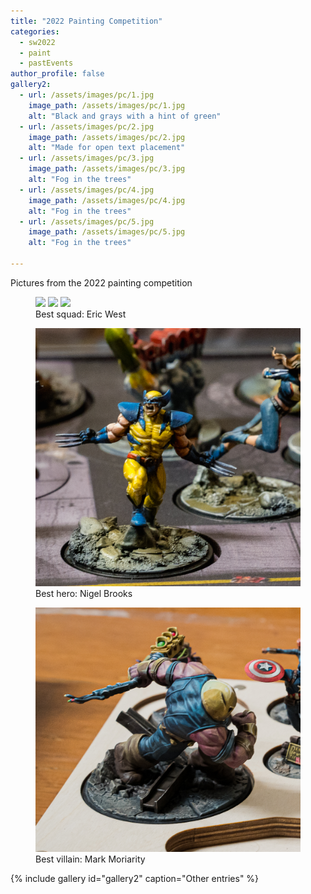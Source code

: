 ```yaml
---
title: "2022 Painting Competition"
categories:
  - sw2022
  - paint
  - pastEvents
author_profile: false
gallery2:
  - url: /assets/images/pc/1.jpg
    image_path: /assets/images/pc/1.jpg
    alt: "Black and grays with a hint of green"
  - url: /assets/images/pc/2.jpg
    image_path: /assets/images/pc/2.jpg
    alt: "Made for open text placement"
  - url: /assets/images/pc/3.jpg
    image_path: /assets/images/pc/3.jpg
    alt: "Fog in the trees"
  - url: /assets/images/pc/4.jpg
    image_path: /assets/images/pc/4.jpg
    alt: "Fog in the trees"
  - url: /assets/images/pc/5.jpg
    image_path: /assets/images/pc/5.jpg
    alt: "Fog in the trees"

---
```


Pictures from the 2022 painting competition

<figure>
    <a href="/assets/images/pc/best-squad_52435700675_o.jpg"><img src="/assets/images/pc/best-squad_52435700675_o.jpg"></a>
    <a href="/assets/images/pc/best-squad_52435700785_o.jpg"><img src="/assets/images/pc/best-squad_52435700785_o.jpg"></a>
    <a href="/assets/images/pc/best-squad_52435765388_o.jpg"><img src="/assets/images/pc/best-squad_52435765388_o.jpg"></a>
    <figcaption>Best squad: Eric West</figcaption>
</figure>

<figure>
    <a href="/assets/images/pc/best-hero_52435247766_o.jpg"><img src="/assets/images/pc/best-hero_52435247766_o.jpg"></a>
    <figcaption>Best hero: Nigel Brooks</figcaption>
</figure>

<figure>
    <a href="/assets/images/pc/best-villain_52434741237_o.jpg"><img src="/assets/images/pc/best-villain_52434741237_o.jpg"></a>
    <figcaption>Best villain: Mark Moriarity</figcaption>
</figure>

{% include gallery id="gallery2" caption="Other entries" %}
